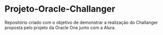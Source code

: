 # Projeto-Oracle-Challanger
Repositório criado com o objetivo de demonstrar a realização do Challanger proposta pelo projeto da Oracle One junto com a Alura.
